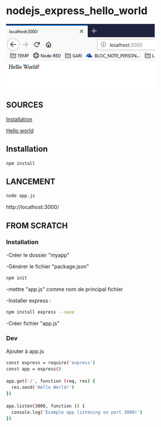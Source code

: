 # nodejs_express_hello_world

![screenshot](https://github.com/ArnaudBaley/nodejs_express_hello_world/blob/master/Capture.PNG)

## SOURCES

[Installation](https://expressjs.com/fr/starter/installing.html)

[Hello world](https://expressjs.com/fr/starter/hello-world.html)


## Installation 

```bash
npm install
```

## LANCEMENT

```bash
node app.js
```

http://localhost:3000/


## FROM SCRATCH

### Installation 

-Créer le dossier "myapp"

-Générer le fichier "package.json"
```bash
npm init
```

-mettre "app.js" comme nom de principal fichier 

-Installer express :
```bash
npm install express --save
```

-Créer fichier "app.js"


### Dev

Ajouter à app.js
```bash
const express = require('express')
const app = express()

app.get('/', function (req, res) {
  res.send('Hello World!')
})

app.listen(3000, function () {
  console.log('Example app listening on port 3000!')
})
```
